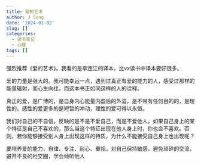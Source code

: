 ```yaml
---
title: 爱的艺术
author: J Song
date: '2024-01-02'
slug: []
categories: 
  - 读书笔记
  - 心理
tags: []
---
```

强烈推荐《爱的艺术》。我看的是李连江的译本，比vx读书中译本要好很多。

爱的力量是强大的。我可能幸运一点，遇到过真正有爱的能力的人，感受过那样的能量辐射，而心生向往。而这本书正如同这样的人的诠释。

真正的爱，是广博的，是自身内心能量内盈后的外溢，是不带有任何目的的，是理性的。感性的爱更多的是短暂的冲动，理性的爱可得以永恒。

我们对自己的不自信，反映的是不是不爱自己，而是不爱他人。如果自己身上的某个特征是自己不喜欢的，那么当这个特征出现在他人身上时，你也会不喜欢。否则，若你能够接受别人身上出现这样的特质，为什么不能接受自己身上也出现呢？

要培养爱的能力，自律、专注、耐心、重视，对自己保持敏感，避免琐碎的交流，避开不良的社交圈，学会倾听他人
